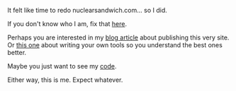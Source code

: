 It felt like time to redo nuclearsandwich.com... so I did.

If you don't know who I am, fix that [here](/about.html).

Perhaps you are interested in my [blog
article](/blog/2012-09-03-yet-another-blergh-engine.html) about publishing this
very site.
Or [this one](/blog/2012-09-05-inventing-for-clear-understanding.html) about
writing your own tools so you understand the best ones better.

Maybe you just want to see my
[code](https://github.com/nuclearsandwich).

Either way, this is me. Expect whatever.
